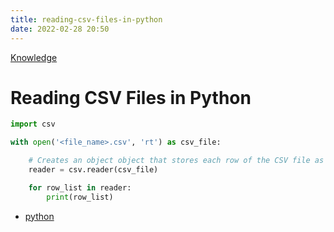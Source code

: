 ```yaml
---
title: reading-csv-files-in-python
date: 2022-02-28 20:50
---
```


[Knowledge](Knowledge.md)

# Reading CSV Files in Python

```python
import csv

with open('<file_name>.csv', 'rt') as csv_file:

    # Creates an object object that stores each row of the CSV file as a list.
    reader = csv.reader(csv_file)

    for row_list in reader:
        print(row_list)
```

-   [python](python.md)
